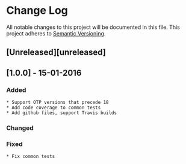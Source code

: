 # Change Log
All notable changes to this project will be documented in this file.
This project adheres to [Semantic Versioning](http://semver.org/).

## [Unreleased][unreleased]

## [1.0.0] - 15-01-2016
### Added
    * Support OTP versions that precede 18
    * Add code coverage to common tests
    * Add github files, support Travis builds
### Changed
### Fixed
    * Fix common tests
